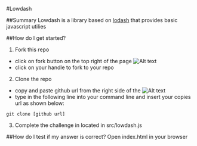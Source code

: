 #Lowdash

##Summary
Lowdash is a library based on [lodash](https://lodash.com/docs#size) that provides basic javascript utilies

##How do I get started?
1. Fork this repo
  - click on fork button on the top right of the page ![Alt text](http://u.cubeupload.com/azai91/howtofork.png)
  - click on your handle to fork to your repo

2. Clone the repo
  - copy and paste github url from the right side of the ![Alt text](http://u.cubeupload.com/azai91/howtoclone.png)
  - type in the following line into your command line and insert your copies url as shown below:
  ````
  git clone [github url]
  ````

3. Complete the challenge in located in src/lowdash.js

##How do I test if my answer is correct?
Open index.html in your browser